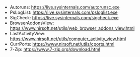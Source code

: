 - Autoruns: https://live.sysinternals.com/autorunsc.exe
- PsLogList: https://live.sysinternals.com/psloglist.exe
- SigCheck: https://live.sysinternals.com/sigcheck.exe
- BrowserAddonsView: https://www.nirsoft.net/utils/web_browser_addons_view.html
- LastActivityView: https://www.nirsoft.net/utils/computer_activity_view.html
- CurrPorts: https://www.nirsoft.net/utils/cports.html
- 7-Zip: https://www.7-zip.org/download.html
